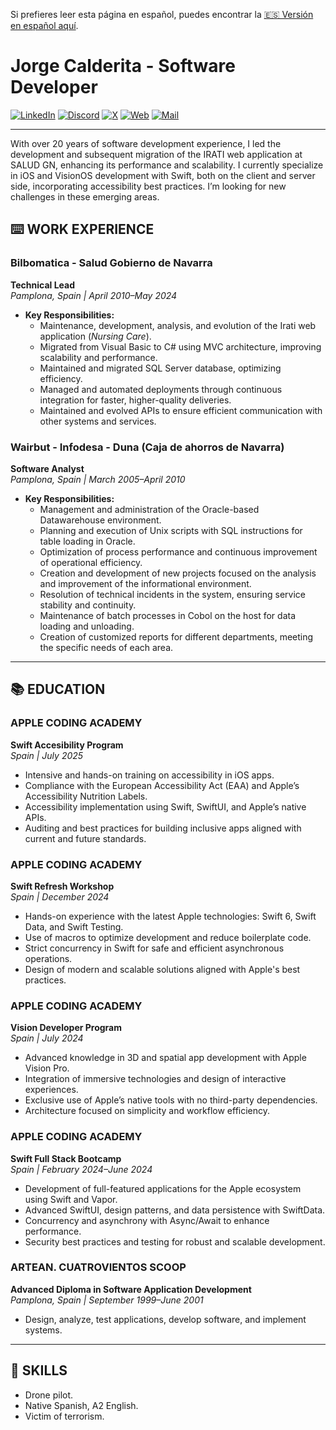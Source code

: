 Si prefieres leer esta página en español, puedes encontrar la [🇪🇸 Versión en español aquí](README_es.md).
# Jorge Calderita - Software Developer

[![LinkedIn](https://img.shields.io/badge/linkedin-0077B5?style=for-the-badge&logo=linkedin&logoColor=white&labelColor=101010)](https://www.linkedin.com/in/jcalderita)
[![Discord](https://img.shields.io/badge/discord-5865F2?style=for-the-badge&logo=discord&logoColor=white&labelColor=101010)](https://discord.com/users/jcalderita)
[![X](https://img.shields.io/badge/X-1DA1F2?style=for-the-badge&logo=x&logoColor=white&labelColor=101010)](https://x.com/jcalderita)
[![Web](https://img.shields.io/badge/website-B74E03?style=for-the-badge&logo=dev.to&logoColor=white&labelColor=101010)](https://jcalderita.com)
[![Mail](https://img.shields.io/badge/mail-purple?style=for-the-badge&logo=maildotru&logoColor=white&labelColor=101010)](mailto:contacto@jcalderita.com)

---

With over 20 years of software development experience, I led the development and subsequent migration of the IRATI web application at SALUD GN, enhancing its performance and scalability. I currently specialize in iOS and VisionOS development with Swift, both on the client and server side, incorporating accessibility best practices. I’m looking for new challenges in these emerging areas.

## ⌨️ WORK EXPERIENCE

### Bilbomatica - Salud Gobierno de Navarra
**Technical Lead**  
*Pamplona, Spain | April 2010–May 2024*

- **Key Responsibilities:**
  - Maintenance, development, analysis, and evolution of the Irati web application (*Nursing Care*).
  - Migrated from Visual Basic to C# using MVC architecture, improving scalability and performance.
  - Maintained and migrated SQL Server database, optimizing efficiency.
  - Managed and automated deployments through continuous integration for faster, higher-quality deliveries.
  - Maintained and evolved APIs to ensure efficient communication with other systems and services.

### Wairbut - Infodesa - Duna (Caja de ahorros de Navarra)
**Software Analyst**  
*Pamplona, Spain | March 2005–April 2010*

- **Key Responsibilities:**
    - Management and administration of the Oracle-based Datawarehouse environment.
    - Planning and execution of Unix scripts with SQL instructions for table loading in Oracle.
    - Optimization of process performance and continuous improvement of operational efficiency.
    - Creation and development of new projects focused on the analysis and improvement of the informational environment.
    - Resolution of technical incidents in the system, ensuring service stability and continuity.
    - Maintenance of batch processes in Cobol on the host for data loading and unloading.
    - Creation of customized reports for different departments, meeting the specific needs of each area.

---

## 📚 EDUCATION

### APPLE CODING ACADEMY
**Swift Accesibility Program**  
*Spain | July 2025*
- Intensive and hands-on training on accessibility in iOS apps.
- Compliance with the European Accessibility Act (EAA) and Apple’s Accessibility Nutrition Labels.
- Accessibility implementation using Swift, SwiftUI, and Apple’s native APIs.
- Auditing and best practices for building inclusive apps aligned with current and future standards.

### APPLE CODING ACADEMY
**Swift Refresh Workshop**  
*Spain | December 2024*
- Hands-on experience with the latest Apple technologies: Swift 6, Swift Data, and Swift Testing.
- Use of macros to optimize development and reduce boilerplate code.
- Strict concurrency in Swift for safe and efficient asynchronous operations.
- Design of modern and scalable solutions aligned with Apple's best practices.

### APPLE CODING ACADEMY
**Vision Developer Program**  
*Spain | July 2024*
- Advanced knowledge in 3D and spatial app development with Apple Vision Pro.
- Integration of immersive technologies and design of interactive experiences.
- Exclusive use of Apple’s native tools with no third-party dependencies.
- Architecture focused on simplicity and workflow efficiency.

### APPLE CODING ACADEMY
**Swift Full Stack Bootcamp**  
*Spain | February 2024–June 2024*
- Development of full-featured applications for the Apple ecosystem using Swift and Vapor.
- Advanced SwiftUI, design patterns, and data persistence with SwiftData.
- Concurrency and asynchrony with Async/Await to enhance performance.
- Security best practices and testing for robust and scalable development.

### ARTEAN. CUATROVIENTOS SCOOP
**Advanced Diploma in Software Application Development**  
*Pamplona, Spain | September 1999–June 2001*
- Design, analyze, test applications, develop software, and implement systems.

---

## 🍳 SKILLS

- Drone pilot.
- Native Spanish, A2 English.
- Victim of terrorism.